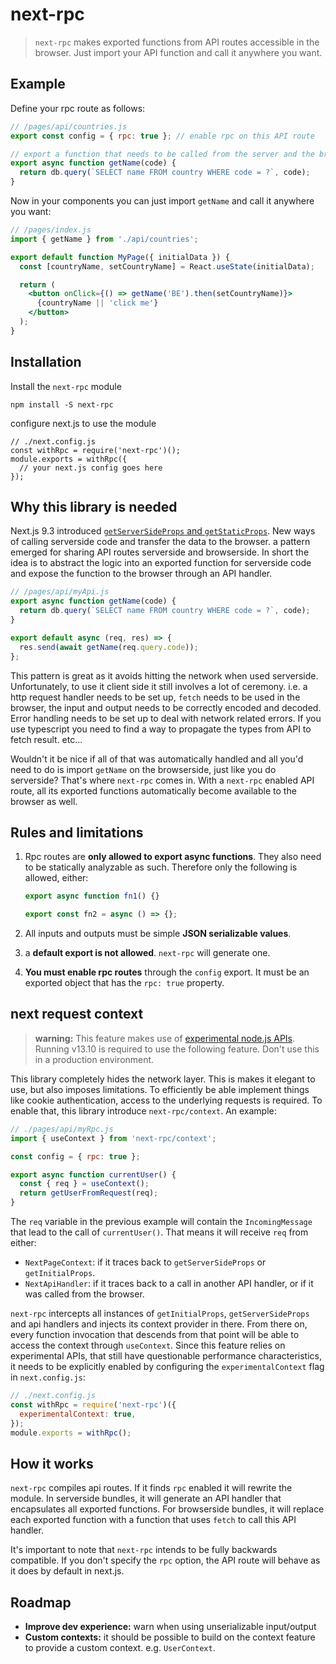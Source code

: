 # next-rpc

> `next-rpc` makes exported functions from API routes accessible in the browser. Just import your API function and call it anywhere you want.

## Example

Define your rpc route as follows:

```js
// /pages/api/countries.js
export const config = { rpc: true }; // enable rpc on this API route

// export a function that needs to be called from the server and the browser
export async function getName(code) {
  return db.query(`SELECT name FROM country WHERE code = ?`, code);
}
```

Now in your components you can just import `getName` and call it anywhere you want:

```jsx
// /pages/index.js
import { getName } from './api/countries';

export default function MyPage({ initialData }) {
  const [countryName, setCountryName] = React.useState(initialData);

  return (
    <button onClick={() => getName('BE').then(setCountryName)}>
      {countryName || 'click me'}
    </button>
  );
}
```

## Installation

Install the `next-rpc` module

```
npm install -S next-rpc
```

configure next.js to use the module

```tsx
// ./next.config.js
const withRpc = require('next-rpc')();
module.exports = withRpc({
  // your next.js config goes here
});
```

## Why this library is needed

Next.js 9.3 introduced [`getServerSideProps` and `getStaticProps`](https://nextjs.org/docs/basic-features/data-fetching). New ways of calling serverside code and transfer the data to the browser. a pattern emerged for sharing API routes serverside and browserside. In short the idea is to abstract the logic into an exported function for serverside code and expose the function to the browser through an API handler.

```js
// /pages/api/myApi.js
export async function getName(code) {
  return db.query(`SELECT name FROM country WHERE code = ?`, code);
}

export default async (req, res) => {
  res.send(await getName(req.query.code));
};
```

This pattern is great as it avoids hitting the network when used serverside. Unfortunately, to use it client side it still involves a lot of ceremony. i.e. a http request handler needs to be set up, `fetch` needs to be used in the browser, the input and output needs to be correctly encoded and decoded. Error handling needs to be set up to deal with network related errors. If you use typescript you need to find a way to propagate the types from API to fetch result. etc...

Wouldn't it be nice if all of that was automatically handled and all you'd need to do is import `getName` on the browserside, just like you do serverside? That's where `next-rpc` comes in. With a `next-rpc` enabled API route, all its exported functions automatically become available to the browser as well.

## Rules and limitations

1. Rpc routes are **only allowed to export async functions**. They also need to be statically analyzable as such. Therefore only the following is allowed, either:

   ```js
   export async function fn1() {}

   export const fn2 = async () => {};
   ```

2. All inputs and outputs must be simple **JSON serializable values**.
3. a **default export is not allowed**. `next-rpc` will generate one.
4. **You must enable rpc routes** through the `config` export. It must be an exported object that has the `rpc: true` property.

## next request context

> **warning:** This feature makes use of [experimental node.js APIs](https://nodejs.org/api/async_hooks.html#async_hooks_class_asynclocalstorage). Running v13.10 is required to use the following feature. Don't use this in a production environment.

This library completely hides the network layer. This is makes it elegant to use, but also imposes limitations. To efficiently be able implement things like cookie authentication, access to the underlying requests is required. To enable that, this library introduce `next-rpc/context`. An example:

```js
// ./pages/api/myRpc.js
import { useContext } from 'next-rpc/context';

const config = { rpc: true };

export async function currentUser() {
  const { req } = useContext();
  return getUserFromRequest(req);
}
```

The `req` variable in the previous example will contain the `IncomingMessage` that lead to the call of `currentUser()`. That means it will receive `req` from either:

- `NextPageContext`: if it traces back to `getServerSideProps` or `getInitialProps`.
- `NextApiHandler`: if it traces back to a call in another API handler, or if it was called from the browser.

`next-rpc` intercepts all instances of `getInitialProps`, `getServerSideProps` and api handlers and injects its context provider in there. From there on, every function invocation that descends from that point will be able to access the context through `useContext`. Since this feature relies on experimental APIs, that still have questionable performance characteristics, it needs to be explicitly enabled by configuring the `experimentalContext` flag in `next.config.js`:

```js
// ./next.config.js
const withRpc = require('next-rpc')({
  experimentalContext: true,
});
module.exports = withRpc();
```

## How it works

`next-rpc` compiles api routes. If it finds `rpc` enabled it will rewrite the module. In serverside bundles, it will generate an API handler that encapsulates all exported functions. For browserside bundles, it will replace each exported function with a function that uses `fetch` to call this API handler.

It's important to note that `next-rpc` intends to be fully backwards compatible. If you don't specify the `rpc` option, the API route will behave as it does by default in next.js.

## Roadmap

- **Improve dev experience:** warn when using unserializable input/output
- **Custom contexts:** it should be possible to build on the context feature to provide a custom context. e.g. `UserContext`.
